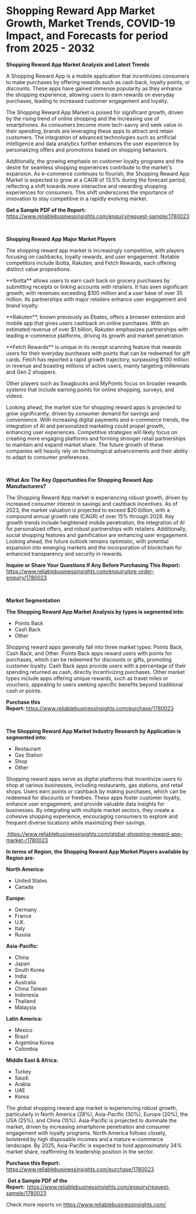 <p><h1>Shopping Reward App Market Growth, Market Trends, COVID-19 Impact, and Forecasts for period from 2025 - 2032</h1></p><p><strong>Shopping Reward App Market Analysis and Latest Trends</strong></p>
<p><p>A Shopping Reward App is a mobile application that incentivizes consumers to make purchases by offering rewards such as cash back, loyalty points, or discounts. These apps have gained immense popularity as they enhance the shopping experience, allowing users to earn rewards on everyday purchases, leading to increased customer engagement and loyalty.</p><p>The Shopping Reward App Market is poised for significant growth, driven by the rising trend of online shopping and the increasing use of smartphones. As consumers become more tech-savvy and seek value in their spending, brands are leveraging these apps to attract and retain customers. The integration of advanced technologies such as artificial intelligence and data analytics further enhances the user experience by personalizing offers and promotions based on shopping behaviors.</p><p>Additionally, the growing emphasis on customer loyalty programs and the desire for seamless shopping experiences contribute to the market's expansion. As e-commerce continues to flourish, the Shopping Reward App Market is expected to grow at a CAGR of 13.5% during the forecast period, reflecting a shift towards more interactive and rewarding shopping experiences for consumers. This shift underscores the importance of innovation to stay competitive in a rapidly evolving market.</p></p>
<p><strong>Get a Sample PDF of the Report:&nbsp;</strong> <a href="https://www.reliablebusinessinsights.com/enquiry/request-sample/1780023?utm_campaign=3542&utm_medium=2&utm_source=Github&utm_content=ia&utm_term=25032025&utm_id=shopping-reward-app">https://www.reliablebusinessinsights.com/enquiry/request-sample/1780023</a></p>
<p>&nbsp;</p>
<p><strong>Shopping Reward App Major Market Players</strong></p>
<p><p>The shopping reward app market is increasingly competitive, with players focusing on cashbacks, loyalty rewards, and user engagement. Notable competitors include Ibotta, Rakuten, and Fetch Rewards, each offering distinct value propositions.</p><p>**Ibotta** allows users to earn cash back on grocery purchases by submitting receipts or linking accounts with retailers. It has seen significant growth, with revenues exceeding $100 million and a user base of over 35 million. Its partnerships with major retailers enhance user engagement and brand loyalty.</p><p>**Rakuten**, known previously as Ebates, offers a browser extension and mobile app that gives users cashback on online purchases. With an estimated revenue of over $1 billion, Rakuten emphasizes partnerships with leading e-commerce platforms, driving its growth and market penetration.</p><p>**Fetch Rewards** is unique in its receipt scanning feature that rewards users for their everyday purchases with points that can be redeemed for gift cards. Fetch has reported a rapid growth trajectory, surpassing $100 million in revenue and boasting millions of active users, mainly targeting millennials and Gen Z shoppers.</p><p>Other players such as Swagbucks and MyPoints focus on broader rewards systems that include earning points for online shopping, surveys, and videos. </p><p>Looking ahead, the market size for shopping reward apps is projected to grow significantly, driven by consumer demand for savings and convenience. With increasing digital payments and e-commerce trends, the integration of AI and personalized marketing could propel growth, enhancing user experiences. Competitive strategies will likely focus on creating more engaging platforms and forming stronger retail partnerships to maintain and expand market share. The future growth of these companies will heavily rely on technological advancements and their ability to adapt to consumer preferences.</p></p>
<p>&nbsp;</p>
<p><strong>What Are The Key Opportunities For Shopping Reward App Manufacturers?</strong></p>
<p><p>The Shopping Reward App market is experiencing robust growth, driven by increased consumer interest in savings and cashback incentives. As of 2023, the market valuation is projected to exceed $20 billion, with a compound annual growth rate (CAGR) of over 15% through 2028. Key growth trends include heightened mobile penetration, the integration of AI for personalized offers, and robust partnerships with retailers. Additionally, social shopping features and gamification are enhancing user engagement. Looking ahead, the future outlook remains optimistic, with potential expansion into emerging markets and the incorporation of blockchain for enhanced transparency and security in rewards.</p></p>
<p><strong>Inquire or Share Your Questions If Any Before Purchasing This Report:</strong> <a href="https://www.reliablebusinessinsights.com/enquiry/pre-order-enquiry/1780023?utm_campaign=3542&utm_medium=2&utm_source=Github&utm_content=ia&utm_term=25032025&utm_id=shopping-reward-app">https://www.reliablebusinessinsights.com/enquiry/pre-order-enquiry/1780023</a></p>
<p>&nbsp;</p>
<p><strong>Market Segmentation</strong></p>
<p><strong>The Shopping Reward App Market Analysis by types is segmented into:</strong></p>
<p><ul><li>Points Back</li><li>Cash Back</li><li>Other</li></ul></p>
<p><p>Shopping reward apps generally fall into three market types: Points Back, Cash Back, and Other. Points Back apps reward users with points for purchases, which can be redeemed for discounts or gifts, promoting customer loyalty. Cash Back apps provide users with a percentage of their spending returned as cash, directly incentivizing purchases. Other market types include apps offering unique rewards, such as travel miles or vouchers, appealing to users seeking specific benefits beyond traditional cash or points.</p></p>
<p><strong>Purchase this Report:&nbsp;</strong><a href="https://www.reliablebusinessinsights.com/purchase/1780023?utm_campaign=3542&utm_medium=2&utm_source=Github&utm_content=ia&utm_term=25032025&utm_id=shopping-reward-app">https://www.reliablebusinessinsights.com/purchase/1780023</a></p>
<p>&nbsp;</p>
<p><strong>The Shopping Reward App Market Industry Research by Application is segmented into:</strong></p>
<p><ul><li>Restaurant</li><li>Gas Station</li><li>Shop</li><li>Other</li></ul></p>
<p><p>Shopping reward apps serve as digital platforms that incentivize users to shop at various businesses, including restaurants, gas stations, and retail shops. Users earn points or cashback by making purchases, which can be redeemed for discounts or freebies. These apps foster customer loyalty, enhance user engagement, and provide valuable data insights for businesses. By integrating with multiple market sectors, they create a cohesive shopping experience, encouraging consumers to explore and frequent diverse locations while maximizing their savings.</p></p>
<p><a href="https://www.reliablebusinessinsights.com/global-shopping-reward-app-market-r1780023?utm_campaign=3542&utm_medium=2&utm_source=Github&utm_content=ia&utm_term=25032025&utm_id=shopping-reward-app">&nbsp;https://www.reliablebusinessinsights.com/global-shopping-reward-app-market-r1780023</a></p>
<p><strong>In terms of Region, the Shopping Reward App Market Players available by Region are:</strong></p>
<p>
    <p> <strong> North America: </strong>
        <ul>
            <li>United States</li>
            <li>Canada</li>
        </ul>
        </p> 
    <p> <strong> Europe: </strong>
        <ul>
            <li>Germany</li>
            <li>France</li>
            <li>U.K.</li>
            <li>Italy</li>
            <li>Russia</li>
        </ul>
        </p> 
    <p> <strong> Asia-Pacific: </strong>
        <ul>
            <li>China</li>
            <li>Japan</li>
            <li>South Korea</li>
            <li>India</li>
            <li>Australia</li>
            <li>China Taiwan</li>
            <li>Indonesia</li>
            <li>Thailand</li>
            <li>Malaysia</li>
        </ul>
        </p> 
    <p> <strong> Latin America: </strong>
        <ul>
            <li>Mexico</li>
            <li>Brazil</li>
            <li>Argentina Korea</li>
            <li>Colombia</li>
        </ul>
        </p> 
    <p> <strong> Middle East & Africa: </strong>
        <ul>
            <li>Turkey</li>
            <li>Saudi</li>
            <li>Arabia</li>
            <li>UAE</li>
            <li>Korea</li>
        </ul>
    </p>
    </p>
<p><p>The global shopping reward app market is experiencing robust growth, particularly in North America (28%), Asia-Pacific (30%), Europe (20%), the USA (25%), and China (15%). Asia-Pacific is projected to dominate the market, driven by increasing smartphone penetration and consumer engagement with loyalty programs. North America follows closely, bolstered by high disposable incomes and a mature e-commerce landscape. By 2025, Asia-Pacific is expected to hold approximately 34% market share, reaffirming its leadership position in the sector.</p></p>
<p><strong>Purchase this Report: </strong><a href="https://www.reliablebusinessinsights.com/purchase/1780023?utm_campaign=3542&utm_medium=2&utm_source=Github&utm_content=ia&utm_term=25032025&utm_id=shopping-reward-app">https://www.reliablebusinessinsights.com/purchase/1780023</a></p>
<p>&nbsp;<strong>Get a Sample PDF of the Report:&nbsp;&nbsp;</strong><a href="https://www.reliablebusinessinsights.com/enquiry/request-sample/1780023?utm_campaign=3542&utm_medium=2&utm_source=Github&utm_content=ia&utm_term=25032025&utm_id=shopping-reward-app">https://www.reliablebusinessinsights.com/enquiry/request-sample/1780023</a></p>
<p><strong></strong></p>
<p>Check more reports on <a href="https://www.reliablebusinessinsights.com/?utm_campaign=3542&utm_medium=2&utm_source=Github&utm_content=ia&utm_term=25032025&utm_id=shopping-reward-app">https://www.reliablebusinessinsights.com/</a></p>